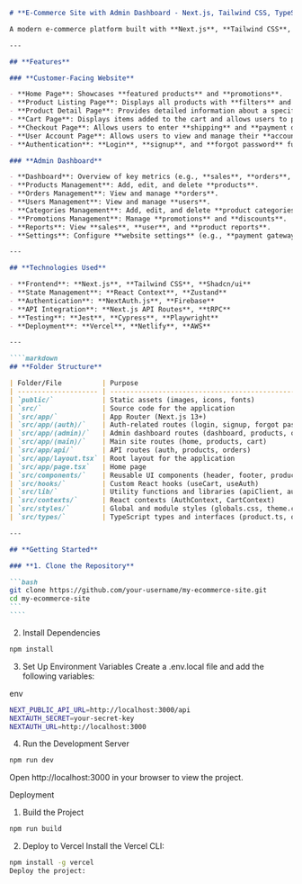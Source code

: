`````markdown
# **E-Commerce Site with Admin Dashboard - Next.js, Tailwind CSS, TypeScript**

A modern e-commerce platform built with **Next.js**, **Tailwind CSS**, and **TypeScript**. Includes a **customer-facing website** and an **admin dashboard** for managing products, orders, and users.

---

## **Features**

### **Customer-Facing Website**

- **Home Page**: Showcases **featured products** and **promotions**.
- **Product Listing Page**: Displays all products with **filters** and **sorting options**.
- **Product Detail Page**: Provides detailed information about a specific product.
- **Cart Page**: Displays items added to the cart and allows users to proceed to **checkout**.
- **Checkout Page**: Allows users to enter **shipping** and **payment details**.
- **User Account Page**: Allows users to view and manage their **account details**, **orders**, and **wishlist**.
- **Authentication**: **Login**, **signup**, and **forgot password** functionality.

### **Admin Dashboard**

- **Dashboard**: Overview of key metrics (e.g., **sales**, **orders**, **users**).
- **Products Management**: Add, edit, and delete **products**.
- **Orders Management**: View and manage **orders**.
- **Users Management**: View and manage **users**.
- **Categories Management**: Add, edit, and delete **product categories**.
- **Promotions Management**: Manage **promotions** and **discounts**.
- **Reports**: View **sales**, **user**, and **product reports**.
- **Settings**: Configure **website settings** (e.g., **payment gateway**, **shipping**).

---

## **Technologies Used**

- **Frontend**: **Next.js**, **Tailwind CSS**, **Shadcn/ui**
- **State Management**: **React Context**, **Zustand**
- **Authentication**: **NextAuth.js**, **Firebase**
- **API Integration**: **Next.js API Routes**, **tRPC**
- **Testing**: **Jest**, **Cypress**, **Playwright**
- **Deployment**: **Vercel**, **Netlify**, **AWS**

---

````markdown
## **Folder Structure**

| Folder/File          | Purpose                                                |
| -------------------- | ------------------------------------------------------ |
| `public/`            | Static assets (images, icons, fonts)                   |
| `src/`               | Source code for the application                        |
| `src/app/`           | App Router (Next.js 13+)                               |
| `src/app/(auth)/`    | Auth-related routes (login, signup, forgot password)   |
| `src/app/(admin)/`   | Admin dashboard routes (dashboard, products, orders)   |
| `src/app/(main)/`    | Main site routes (home, products, cart)                |
| `src/app/api/`       | API routes (auth, products, orders)                    |
| `src/app/layout.tsx` | Root layout for the application                        |
| `src/app/page.tsx`   | Home page                                              |
| `src/components/`    | Reusable UI components (header, footer, product card)  |
| `src/hooks/`         | Custom React hooks (useCart, useAuth)                  |
| `src/lib/`           | Utility functions and libraries (apiClient, authUtils) |
| `src/contexts/`      | React contexts (AuthContext, CartContext)              |
| `src/styles/`        | Global and module styles (globals.css, theme.css)      |
| `src/types/`         | TypeScript types and interfaces (product.ts, order.ts) |

---

## **Getting Started**

### **1. Clone the Repository**

```bash
git clone https://github.com/your-username/my-ecommerce-site.git
cd my-ecommerce-site
```
````
`````

2. Install Dependencies

```bash
npm install
```

3. Set Up Environment Variables
   Create a .env.local file and add the following variables:

env

```bash
NEXT_PUBLIC_API_URL=http://localhost:3000/api
NEXTAUTH_SECRET=your-secret-key
NEXTAUTH_URL=http://localhost:3000
```

4. Run the Development Server

```bash
npm run dev
```

Open http://localhost:3000 in your browser to view the project.

Deployment

1. Build the Project

```bash
npm run build
```

2. Deploy to Vercel
   Install the Vercel CLI:

```bash
npm install -g vercel
Deploy the project:
```
